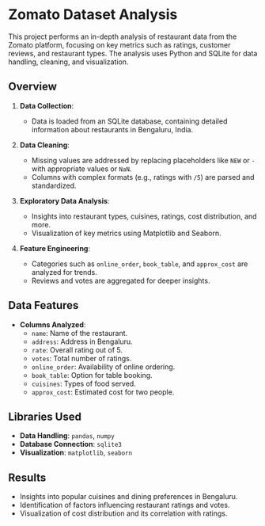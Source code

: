 # Zomato Dataset Analysis

This project performs an in-depth analysis of restaurant data from the Zomato platform, focusing on key metrics such as ratings, customer reviews, and restaurant types. The analysis uses Python and SQLite for data handling, cleaning, and visualization.

## Overview

1. **Data Collection**:
   - Data is loaded from an SQLite database, containing detailed information about restaurants in Bengaluru, India.

2. **Data Cleaning**:
   - Missing values are addressed by replacing placeholders like `NEW` or `-` with appropriate values or `NaN`.
   - Columns with complex formats (e.g., ratings with `/5`) are parsed and standardized.

3. **Exploratory Data Analysis**:
   - Insights into restaurant types, cuisines, ratings, cost distribution, and more.
   - Visualization of key metrics using Matplotlib and Seaborn.

4. **Feature Engineering**:
   - Categories such as `online_order`, `book_table`, and `approx_cost` are analyzed for trends.
   - Reviews and votes are aggregated for deeper insights.

## Data Features

- **Columns Analyzed**:
  - `name`: Name of the restaurant.
  - `address`: Address in Bengaluru.
  - `rate`: Overall rating out of 5.
  - `votes`: Total number of ratings.
  - `online_order`: Availability of online ordering.
  - `book_table`: Option for table booking.
  - `cuisines`: Types of food served.
  - `approx_cost`: Estimated cost for two people.

## Libraries Used

- **Data Handling**: `pandas`, `numpy`
- **Database Connection**: `sqlite3`
- **Visualization**: `matplotlib`, `seaborn`

## Results

- Insights into popular cuisines and dining preferences in Bengaluru.
- Identification of factors influencing restaurant ratings and votes.
- Visualization of cost distribution and its correlation with ratings.

